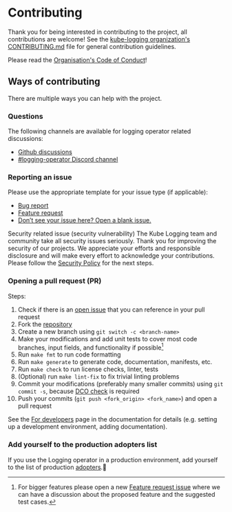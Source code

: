 # Contributing

Thank you for being interested in contributing to the project, all contributions are welcome!
See the [kube-logging organization's CONTRIBUTING.md](https://github.com/kube-logging/.github/blob/main/CONTRIBUTING.md) file for general contribution guidelines.

Please read the [Organisation's Code of Conduct](https://github.com/kube-logging/.github/blob/main/CODE_OF_CONDUCT.md)!

## Ways of contributing

There are multiple ways you can help with the project.

### Questions

The following channels are available for logging operator related discussions:

- [Github discussions](https://github.com/orgs/kube-logging/discussions)
- [#logging-operator Discord channel](https://discord.gg/eAcqmAVU2u)

### Reporting an issue

Please use the appropriate template for your issue type (if applicable):

- [Bug report](https://github.com/kube-logging/logging-operator/issues/new?assignees=&labels=bug&projects=&template=---bug-report.md&title=)
- [Feature request](https://github.com/kube-logging/logging-operator/issues/new?assignees=&labels=&projects=&template=--feature-request.md&title=)
- [Don’t see your issue here? Open a blank issue.](https://github.com/kube-logging/logging-operator/issues/new)

Security related issue (security vulnerability)
The Kube Logging team and community take all security issues seriously. Thank you for improving the security of our projects. We appreciate your efforts and responsible disclosure and will make every effort to acknowledge your contributions.
Please follow the [Security Policy](https://github.com/kube-logging/logging-operator/security/policy) for the next steps.

### Opening a pull request (PR)

Steps:

1. Check if there is an [open issue](https://github.com/kube-logging/logging-operator/issues) that you can reference in your pull request
2. Fork the [repository](https://github.com/kube-logging/logging-operator/fork)
3. Create a new branch using `git switch -c <branch-name>`
4. Make your modifications and add unit tests to cover most code branches, input fields, and functionality if possible[^1]
5. Run `make fmt` to run code formatting
6. Run `make generate` to generate code, documentation, manifests, etc.
7. Run `make check` to run license checks, linter, tests
8. (Optional) run `make lint-fix` to fix trivial linting problems
9. Commit your modifications (preferably many smaller commits) using `git commit -s`, because [DCO check](https://github.com/apps/dco) is required
10. Push your commits (`git push <fork_origin> <fork_name>`) and open a pull request

See the [For developers](https://kube-logging.dev/docs/developers/) page in the documentation for details (e.g. setting up a development environment, adding documentation).

[^1]: For bigger features please open a new [Feature request issue](https://github.com/kube-logging/logging-operator/issues/new?assignees=&labels=&projects=&template=--feature-request.md&title=) where we can have a discussion about the proposed feature and the suggested test cases.

### Add yourself to the production adopters list

If you use the Logging operator in a production environment, add yourself to the list of production [adopters](https://github.com/kube-logging/logging-operator/blob/master/ADOPTERS.md).🤘
